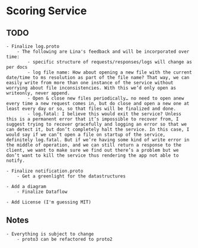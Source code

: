 # Scoring Service

## TODO

    - Finalize log.proto
        - The following are Lina's feedback and will be incorporated over time:
            - specific structure of requests/responses/logs will change as per docs
            - log file name: How about opening a new file with the current date/time to ms resolution as part of the file name? That way, we can easily write from more than one instance of the service without worrying about file inconsistencies. With this we’d only open as writeonly, never append.
            - Open & close new files periodically… no need to open anew every time a new request comes in, but do close and open a new one at least every day or so, so that files will be finalized and done.
            - log.fatal: I believe this would exit the service? Unless this is a permanent error that it’s impossible to recover from, I suggest trying to recover gracefully and logging an error so that we can detect it, but don’t completely halt the service. In this case, I would say if we can’t open a file on startup of the service, definitely log.fatal. But if we’re having some kind of write error in the middle of operation, and we can still return a response to the client, we want to make sure we find out there’s a problem but we don’t want to kill the service thus rendering the app not able to notify.
    
    - Finalize notification.proto
        - Get a greenlight for the datastructures

    - Add a diagram
        - Finalize Dataflow

    - Add License (I'm guessing MIT)
    
## Notes

    - Everything is subject to change
        - proto3 can be refactored to proto2
